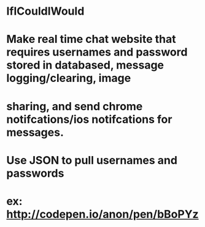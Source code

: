 # IfICouldIWould
# Make real time chat website that requires usernames and password stored in databased, message logging/clearing, image
# sharing, and send chrome notifcations/ios notifcations for messages.
#
# Use JSON to pull usernames and passwords
# ex: http://codepen.io/anon/pen/bBoPYz
